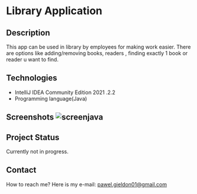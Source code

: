 # Library Application


## Description 
This app can be used in library by employees for making work easier. There are options like adding/removing books, readers , finding exactly 1 book or reader u want to find.



## Technologies
* IntelliJ IDEA Community Edition 2021 .2.2
* Programming language(Java)

## Screenshots ![screenjava](https://user-images.githubusercontent.com/93713186/146225200-499977d4-014d-4447-a5ff-ef3a76b5fcf6.png)

## Project Status
Currently not in progress.

## Contact
How to reach me? Here is my e-mail: pawel.gieldon01@gmail.com

